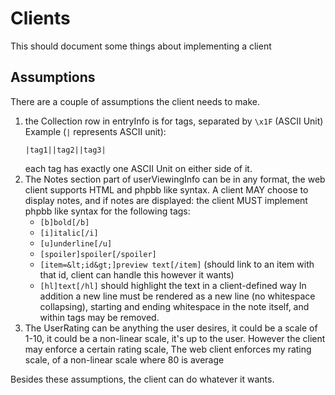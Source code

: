 # Clients

This should document some things about implementing a client

## Assumptions

There are a couple of assumptions the client needs to make.

1. the Collection row in entryInfo is for tags, separated by `\x1F` (ASCII Unit)
    Example (`|` represents ASCII unit):
    ```
    |tag1||tag2||tag3|
    ```
    each tag has exactly one ASCII Unit on either side of it.
2. The Notes section part of userViewingInfo can be in any format, the web client supports HTML and phpbb like syntax.
    A client MAY choose to display notes, and if notes are displayed:
    the client MUST implement phpbb like syntax for the following tags:
    * `[b]bold[/b]`
	* `[i]italic[/i]`
    * `[u]underline[/u]`
	* `[spoiler]spoiler[/spoiler]`
    * `[item=&lt;id&gt;]preview text[/item]` (should link to an item with that id, client can handle this however it wants)
    * `[hl]text[/hl]` should highlight the text in a client-defined way
    In addition a new line must be rendered as a new line (no whitespace collapsing), starting and ending whitespace in the note itself, and within tags may be removed.
3. The UserRating can be anything the user desires, it could be a scale of 1-10, it could be a non-linear scale, it's up to the user.
    However the client may enforce a certain rating scale,
    The web client enforces my rating scale, of a non-linear scale where 80 is average

Besides these assumptions, the client can do whatever it wants.
